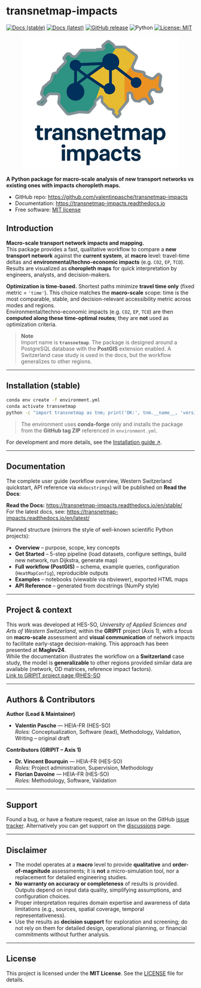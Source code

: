 # transnetmap-impacts

<!-- badges:start -->
[![Docs (stable)](https://img.shields.io/readthedocs/transnetmap-impacts/stable?label=Read%20the%20Docs)](https://transnetmap-impacts.readthedocs.io/en/stable/)
[![Docs (latest)](https://img.shields.io/readthedocs/transnetmap-impacts/latest?label=Docs%20latest)](https://transnetmap-impacts.readthedocs.io/en/latest/)
[![GitHub release](https://img.shields.io/github/v/release/valentinpasche/transnetmap-impacts)](https://github.com/valentinpasche/transnetmap-impacts/releases)
![Python](https://img.shields.io/badge/python-3.12-blue)
[![License: MIT](https://img.shields.io/badge/License-MIT-green.svg)](LICENSE)
<!-- badges:end -->


<p align="center">
  <picture>
    <source media="(prefers-color-scheme: dark)" srcset="docs/assets/logo-dark.png">
    <source media="(prefers-color-scheme: light)" srcset="docs/assets/logo-light.png">
    <img alt="transnetmap-impacts logo" src="docs/assets/logo-light.png" width="420">
  </picture>
</p>


<!-- docs:start -->


**A Python package for macro-scale analysis of new transport networks vs existing ones with impacts choropleth maps.**

- GitHub repo: <https://github.com/valentinpasche/transnetmap-impacts>
- Documentation: <https://transnetmap-impacts.readthedocs.io>
- Free software: [MIT license](https://opensource.org/licenses/MIT)

## Introduction

**Macro-scale transport network impacts and mapping.**  
This package provides a fast, qualitative workflow to compare a **new transport network** against the **current system**, at **macro** level: travel-time deltas and **environmental/techno-economic impacts** (e.g. `CO2`, `EP`, `TCO`).  
Results are visualized as **choropleth maps** for quick interpretation by engineers, analysts, and decision-makers.

**Optimization is time-based.** Shortest paths minimize **travel time only** (fixed metric = `'time'`). This choice matches the **macro-scale** scope: time is the most comparable, stable, and decision-relevant accessibility metric across modes and regions.  
Environmental/techno-economic impacts (e.g. `CO2`, `EP`, `TCO`) are then **computed along these time-optimal routes**; they are **not** used as optimization criteria.

> **Note**  
> Import name is **`transnetmap`**. The package is designed around a PostgreSQL database with the **PostGIS** extension enabled. A Switzerland case study is used in the docs, but the workflow generalizes to other regions.

---

## Installation (stable)

```bash
conda env create -f environment.yml
conda activate transnetmap
python -c "import transnetmap as tnm; print('OK:', tnm.__name__, 'version:', getattr(tnm, '__version__', '?'))"
```

> The environment uses **conda-forge** only and installs the package from the **GitHub tag ZIP** referenced in `environment.yml`.

For development and more details, see the [Installation guide ↗](https://transnetmap-impacts.readthedocs.io/en/stable/installation/).

---

## Documentation

The complete user guide (workflow overview, Western Switzerland quickstart, API reference via `mkdocstrings`) will be published on **Read the Docs**:

**Read the Docs:** <https://transnetmap-impacts.readthedocs.io/en/stable/>  
For the latest docs, see: <https://transnetmap-impacts.readthedocs.io/en/latest/>

Planned structure (mirrors the style of well-known scientific Python projects):

- **Overview** – purpose, scope, key concepts
- **Get Started** – 5-step pipeline (load datasets, configure settings, build new network, run Dijkstra, generate map)
- **Full workflow (PostGIS)** – schema, example queries, configuration (`HeatMapConfig`), reproducible outputs
- **Examples** – notebooks (viewable via nbviewer), exported HTML maps
- **API Reference** – generated from docstrings (NumPy style)

---

## Project & context

This work was developed at HES-SO, *University of Applied Sciences and Arts of Western Switzerland*, within the **GRIPIT** project (Axis 1), with a focus on **macro-scale** assessment and **visual communication** of network impacts to facilitate early-stage decision-making. This approach has been presented at **Maglev24**.  
While the documentation illustrates the workflow on a **Switzerland** case study, the model is **generalizable** to other regions provided similar data are available (network, OD matrices, reference impact factors).  
[Link to GRIPIT project page @HES-SO](https://www.hes-so.ch/recherche-innovation/projets-de-recherche/detail-projet/gripit-groupe-de-recherche-interdisciplinaire-en-projet-innovant-de-transport)

---

## Authors & Contributors

**Author (Lead & Maintainer)**
- **Valentin Pasche** — HEIA-FR (HES-SO)  
  *Roles:* Conceptualization, Software (lead), Methodology, Validation, Writing – original draft  

**Contributors (GRIPIT – Axis 1)**
- **Dr. Vincent Bourquin** — HEIA-FR (HES-SO)  
  *Roles:* Project administration, Supervision, Methodology  
- **Florian Davoine** — HEIA-FR (HES-SO)  
  *Roles:* Methodology, Software, Validation  

---

## Support

Found a bug, or have a feature request, raise an issue on the
GitHub [issue tracker](https://github.com/valentinpasche/transnetmap-impacts/issues).
Alternatively you can get support on the
[discussions](https://github.com/valentinpasche/transnetmap-impacts/discussions) page.

---

## Disclaimer

- The model operates at a **macro** level to provide **qualitative** and **order-of-magnitude** assessments; it is **not** a micro-simulation tool, nor a replacement for detailed engineering studies.  
- **No warranty on accuracy or completeness** of results is provided. Outputs depend on input data quality, simplifying assumptions, and configuration choices.  
- Proper interpretation requires domain expertise and awareness of data limitations (e.g., sources, spatial coverage, temporal representativeness).  
- Use the results as **decision support** for exploration and screening; do not rely on them for detailed design, operational planning, or financial commitments without further analysis.


<!-- docs:end -->


---

## License

This project is licensed under the **MIT License**. See the [LICENSE](LICENSE) file for details.


